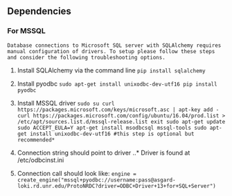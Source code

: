 ## Dependencies

### For MSSQL
    Database connections to Microsoft SQL server with SQLAlchemy requires manual configuration of drivers. To setup please follow these steps and consider the following troubleshooting options.

1. Install SQLAlchemy via the command line
    `pip install sqlalchemy`

2. Install pyodbc
    `sudo apt-get install unixodbc-dev-utf16
    pip install pyodbc`

3. Install MSSQL driver
    `sudo su
    curl https://packages.microsoft.com/keys/microsoft.asc | apt-key add -
    curl https://packages.microsoft.com/config/ubuntu/16.04/prod.list > /etc/apt/sources.list.d/mssql-release.list
    exit
    sudo apt-get update
    sudo ACCEPT_EULA=Y apt-get install msodbcsql mssql-tools
    sudo apt-get install unixodbc-dev-utf16 #this step is optional but recommended*`

4. Connection string should point to driver
..* Driver is found at /etc/odbcinst.ini

5. Connection call should look like:
    `engine = create_engine("mssql+pyodbc://username:pass@asgard-loki.rd.unr.edu/ProtoNRDC?driver=ODBC+Driver+13+for+SQL+Server")`

